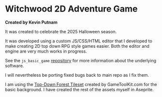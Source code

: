 # Witchwood 2D Adventure Game

**Created by Kevin Putnam**

It was created to celebrate the 2025 Halloween season.

It was developed using a custom JS/CSS/HTML editor that I developed to
make creating 2D top down RPG style games easier. Both the editor and engine
are very much works in progress.

See the `js_basic_game` [repository](https://github.com/kevinputnam/js_basic_game)
for more information about the underlying software. 

I will nevertheless be porting fixed bugs back to main repo as I fix them.

I am using the [Top-Down Forest Tileset](https://gametoolkit.itch.io/top-down-forest-tileset)
created by GameToolKit.com for the basic background. I have created the rest
of the assets myself in Aseprite.

